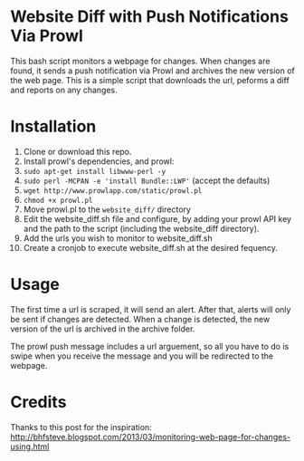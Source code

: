 # Website Diff with Push Notifications Via Prowl
This bash script monitors a webpage for changes.  When changes are found, it sends a push notification via Prowl and archives the new version of the web page.  This is a simple script that downloads the url, peforms a diff and reports on any changes.

# Installation
1. Clone or download this repo.   
1. Install prowl's dependencies, and prowl:
  1. `sudo apt-get install libwww-perl -y`
  1. `sudo perl -MCPAN -e 'install Bundle::LWP'` (accept the defaults)
  1. `wget http://www.prowlapp.com/static/prowl.pl`
  1. `chmod +x prowl.pl`
  1. Move prowl.pl to the `website_diff/` directory
1. Edit the website_diff.sh file and configure, by adding your prowl API key and the path to the script (including the website_diff directory).
1. Add the urls you wish to monitor to website_diff.sh
1. Create a cronjob to execute website_diff.sh at the desired fequency.

# Usage
The first time a url is scraped, it will send an alert.  After that, alerts will only be sent if changes are detected.  When a change is detected, the new version of the url is archived in the archive folder.

The prowl push message includes a url arguement, so all you have to do is swipe when you receive the message and you will be redirected to the webpage.

# Credits
Thanks to this post for the inspiration: http://bhfsteve.blogspot.com/2013/03/monitoring-web-page-for-changes-using.html
